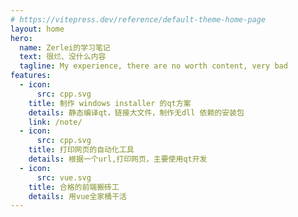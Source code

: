 ```yaml
---
# https://vitepress.dev/reference/default-theme-home-page
layout: home
hero:
  name: Zerlei的学习笔记
  text: 很烂、没什么内容
  tagline: My experience, there are no worth content, very bad
features:
  - icon: 
      src: cpp.svg
    title: 制作 windows installer 的qt方案 
    details: 静态编译qt，链接大文件，制作无dll 依赖的安装包
    link: /note/
  - icon:
      src: cpp.svg
    title: 打印网页的自动化工具
    details: 根据一个url,打印网页，主要使用qt开发
  - icon:
      src: vue.svg
    title: 合格的前端搬砖工
    details: 用vue全家桶干活
---
```



<script setup>
import home  from "./home.vue";

</script>
<home />


<!-- 
这是成果展示，不是历程。它是要输出<<给别人看的>>，人们更关注结果，而不是过程。
只考虑当前的状态，而不考虑未来的情况，

所以此部分输出的是:

<<<我当前的成果！！！>>>
-->